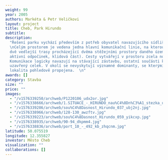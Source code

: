 ```yaml
---
weight: 99
year: 2005
authors: Markéta & Petr Veličkovi
layout: project
title: Cheb, Park Hirundo
subtitle:
description:
  "Řešení parku vychází především z potřeb obyvatel navazujícího sídliště.
  \nCelým prostorem je vedena jedna hlavní komunikační linie, na kterou jsou napojeny
  dvě vedlejší trasy procházející dvěma stěžejními prostory daného území (část pro
  aktivní odpočinek, klidová část). Cesty vytvářejí v prostoru zcela novou strukturu.
  Komunikace logicky navazují na stávající zástavbu, ostatní součásti kompozice tvoří
  uzavřený celek. V okolí se nevyskytují významné dominanty, se kterými by měla být
  lokalita pohledově propojena.  \n"
awards: []
category: Stavba
size: ""
price: ""
images:
  - "/v1576339250/archweb/P1220106_udx2or.jpg"
  - "/v1576338666/archweb/1.SITUACE_-_HIRUNDO_nau%C4%8Dn%C3%A1_stezka_uwnray.jpg"
  - "/v1576339286/archweb/sou%C4%8Dasnost_Hirundo_037_ubj2nj.jpg"
  - "/v1576338966/archweb/128-130_awzftv.jpg"
  - "/v1576339223/archweb/sou%C4%8Dasnost_Hirundo_059_yikcxp.jpg"
  - "/v1576338935/archweb/90-94_dkpmm4.jpg"
  - "/v1576338836/archweb/port_10_-_492_kb_zhqcnm.jpg"
latitude: 50.075519
longitude: 12.355827
investor: Město Cheb
visualization: ""
collaborations: []
---
```


